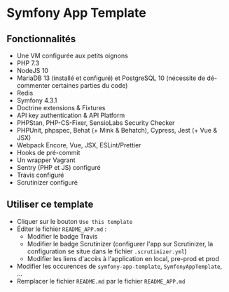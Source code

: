 # Symfony App Template

## Fonctionnalités

- Une VM configurée aux petits oignons
- PHP 7.3
- NodeJS 10
- MariaDB 13 (installé et configuré) et PostgreSQL 10 (nécessite de dé-commenter certaines parties du code)
- Redis
- Symfony 4.3.1
- Doctrine extensions & Fixtures
- API key authentication & API Platform
- PHPStan, PHP-CS-Fixer, SensioLabs Security Checker
- PHPUnit, phpspec, Behat (+ Mink & Behatch), Cypress, Jest (+ Vue & JSX)
- Webpack Encore, Vue, JSX, ESLint/Prettier
- Hooks de pré-commit
- Un wrapper Vagrant
- Sentry (PHP et JS) configuré
- Travis configuré
- Scrutinizer configuré

## Utiliser ce template

- Cliquer sur le bouton `Use this template`
- Éditer le fichier `README_APP.md` :
  - Modifier le badge Travis
  - Modifier le badge Scrutinizer (configurer l'app sur Scrutinizer, la configuration se situe dans le fichier `.scrutinizer.yml`)
  - Modifier les liens d'accès à l'application en local, pre-prod et prod
- Modifier les occurences de `symfony-app-template`, `SymfonyAppTemplate`, ...
- Remplacer le fichier `README.md` par le fichier `README_APP.md`
